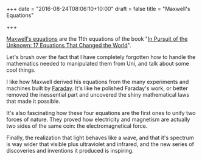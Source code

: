 +++
date = "2016-08-24T08:06:10+10:00"
draft = false
title = "Maxwell's Equations"

+++

[Maxwell's equations](https://en.wikipedia.org/wiki/Maxwell%27s_equations) are the
11th equations of the book "[In Pursuit of the Unknown: 17 Equations That
Changed the
World](https://www.amazon.com/Pursuit-Equations-That-Changed-World/dp/0465085989)".

Let's brush over the fact that I have completely forgotten how to handle the mathematics needed to manipulated them from Uni, and talk about some cool things.

I like how Maxwell derived his equations from the many experiments and machines built by [Faraday](https://en.wikipedia.org/wiki/Michael_Faraday). It's like he polished Faraday's work, or better removed the inessential part and uncovered the shiny mathematical laws that made it possible.

It's also fascinating how these four equations are the first ones to unify two forces of nature. They proved how electricity and magnetism are actually two sides of the same coin: the electromagnetical force.

Finally, the realization that light behaves like a wave, and that it's spectrum is way wider that visible plus ultraviolet and infrared, and the new series of discoveries and inventions it produced is inspiring.
